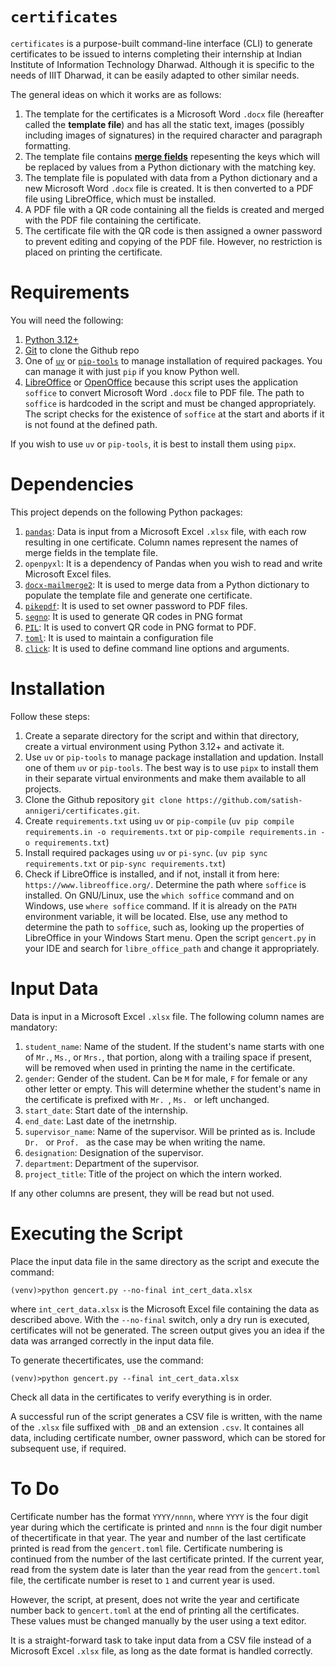 # `certificates`

`certificates` is a purpose-built command-line interface (CLI) to generate certificates to be issued to interns completing their internship at Indian Institute of Information Technology Dharwad. Although it is specific to the needs of IIIT Dharwad, it can be easily adapted to other similar needs.

The general ideas on which it works are as follows:

1. The template for the certificates is a Microsoft Word `.docx` file (hereafter called the **template file**) and has all the static text, images (possibly including images of signatures) in the required character and paragraph formatting.
2. The template file contains [**merge fields**](https://support.microsoft.com/en-us/office/field-codes-mergefield-field-7a6d24a1-68a6-4b05-8359-1dc087daf4e6) repesenting the keys which will be replaced by values from a Python dictionary with the matching key.
3. The template file is populated with data from a Python dictionary and a new Microsoft Word `.docx` file is created. It is then converted to a PDF file using LibreOffice, which must be installed.
4. A PDF file with a QR code containing all the fields is created and merged with the PDF file containing the certificate.
5. The certificate file with the QR code is then assigned a owner password to prevent editing and copying of the PDF file. However, no restriction is placed on printing the certificate.

# Requirements
You will need the following:
1. [Python 3.12+](https://www.python.org) 
2. [Git](https://git-scm.com/) to clone the Github repo
3. One of [`uv`](https://git-scm.com/) or [`pip-tools`](https://github.com/jazzband/pip-tools/) to manage installation of required packages. You can manage it with just `pip` if you know Python well.
4. [LibreOffice](https://www.libreoffice.org/) or [OpenOffice](https://www.openoffice.org/) because this script uses the application `soffice` to convert Microsoft Word `.docx` file to PDF file. The path to `soffice` is hardcoded in the script and must be changed appropriately. The script checks for the existence of `soffice` at the start and aborts if it is not found at the defined path.

If you wish to use `uv` or `pip-tools`, it is best to install them using `pipx`.

# Dependencies
This project depends on the following Python packages:

1. [`pandas`](https://pandas.pydata.org/): Data is input from a Microsoft Excel `.xlsx` file, with each row resulting in one certificate. Column names represent the names of merge fields in the template file.
2. `openpyxl`: It is a dependency of Pandas when you wish to read and write Microsoft Excel files.
3. [`docx-mailmerge2`](https://github.com/iulica/docx-mailmerge): It is used to merge data from a Python dictionary to populate the template file and generate one certificate.
4. [`pikepdf`](https://github.com/pikepdf/pikepdf): It is used to set owner password to PDF files.
5. [`segno`](https://github.com/heuer/segno/): It is used to generate QR codes in PNG format
6. [`PIL`](https://python-pillow.org/): It is used to convert QR code in PNG format to PDF.
7. [`toml`](https://github.com/uiri/toml): It is used to maintain a configuration file
8. [`click`](https://click.palletsprojects.com/): It is used to define command line options and arguments.

# Installation
Follow these steps:

1. Create a separate directory for the script and within that directory, create a virtual environment using Python 3.12+ and activate it.
2. Use `uv` or `pip-tools` to manage package installation and updation. Install one of them `uv` or `pip-tools`. The best way is to use `pipx` to install them in their separate virtual environments and make them available to all projects.
3. Clone the Github repository `git clone https://github.com/satish-annigeri/certificates.git`.
4. Create `requirements.txt` using `uv` or `pip-compile` (`uv pip compile requirements.in -o requirements.txt` or `pip-compile requirements.in -o requirements.txt`)
5. Install required packages using `uv` or `pi-sync`. (`uv pip sync requirements.txt` or `pip-sync requirements.txt`)
6. Check if LibreOffice is installed, and if not, install it from here: `https://www.libreoffice.org/`. Determine the path where `soffice` is installed. On GNU/Linux, use the `which soffice` command and on Windows, use `where soffice` command. If it is already on the `PATH` environment variable, it will be located. Else, use any method to determine the path to `soffice`, such as, looking up the properties of LibreOffice in your Windows Start menu. Open the script `gencert.py` in your IDE and search for `libre_office_path` and change it appropriately.

# Input Data
Data is input in a Microsoft Excel `.xlsx` file. The following column names are mandatory:
1. `student_name`: Name of the student. If the student's name starts with one of `Mr.`, `Ms.`, or `Mrs.`, that portion, along with a trailing space if present, will be removed when used in printing the name in the certificate.
2. `gender`: Gender of the student. Can be `M` for male, `F` for female or any other letter or empty. This will determine whether the student's name in the certificate is prefixed with `Mr. `, `Ms. ` or left unchanged.
3. `start_date`: Start date of the internship.
4. `end_date`: Last date of the inetrnship.
5. `supervisor_name`: Name of the supervisor. Will be printed as is. Include `Dr. ` or `Prof. ` as the case may be when writing the name.
6. `designation`: Designation of the supervisor.
7. `department`: Department of the supervisor.
8. `project_title`: Title of the project on which the intern worked.

If any other columns are present, they will be read but not used.

# Executing the Script
Place the input data file in the same directory as the script and execute the command:

`(venv)>python gencert.py --no-final int_cert_data.xlsx`

where `int_cert_data.xlsx` is the Microsoft Excel file containing the data as described above. With the `--no-final` switch, only a dry run is executed, certificates will not be generated. The screen output gives you an idea if the data was arranged correctly in the input data file.

To generate thecertificates, use the command:

`(venv)>python gencert.py --final int_cert_data.xlsx`

Check all data in the certificates to verify everything is in order.

A successful run of the script generates a CSV file is written, with the name of the `.xlsx` file suffixed with `_DB` and an extension `.csv`. It containes all data, including certificate number, owner password, which can be stored for subsequent use, if required.

# To Do
Certificate number has the format `YYYY/nnnn`, where `YYYY` is the four digit year during which the certificate is printed and `nnnn` is the four digit number of thecertificate in that year. The year and number of the last certificate printed is read from the `gencert.toml` file. Certificate numbering is continued from the number of the last certificate printed. If the current year, read from the system date is later than the year read from the `gencert.toml` file, the certificate number is reset to `1` and current year is used.

However, the script, at present, does not write the year and certificate number back to `gencert.toml` at the end of printing all the certificates. These values must be changed manually by the user using a text editor.

It is a straight-forward task to take input data from a CSV file instead of a Microsoft Excel `.xlsx` file, as long as the date format is handled correctly.
